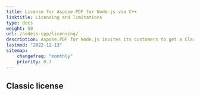 ```yaml
---
title: License for Aspose.PDF for Node.js via C++
linktitle: Licensing and limitations
type: docs
weight: 50
url: /nodejs-cpp/licensing/
description: Aspose.PDF for Node.js invites its customers to get a Classic license.
lastmod: "2022-12-13"
sitemap:
    changefreq: "monthly"
    priority: 0.7
---
```


## Classic license



